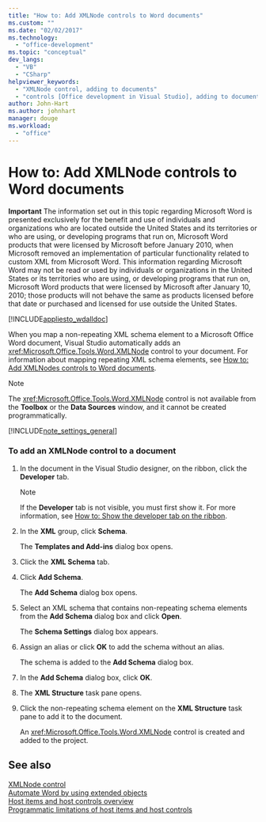 ```yaml
---
title: "How to: Add XMLNode controls to Word documents"
ms.custom: ""
ms.date: "02/02/2017"
ms.technology: 
  - "office-development"
ms.topic: "conceptual"
dev_langs: 
  - "VB"
  - "CSharp"
helpviewer_keywords: 
  - "XMLNode control, adding to documents"
  - "controls [Office development in Visual Studio], adding to documents"
author: John-Hart
ms.author: johnhart
manager: douge
ms.workload: 
  - "office"
---
```

# How to: Add XMLNode controls to Word documents
  **Important** The information set out in this topic regarding Microsoft Word is presented exclusively for the benefit and use of individuals and organizations who are located outside the United States and its territories or who are using, or developing programs that run on, Microsoft Word products that were licensed by Microsoft before January 2010, when Microsoft removed an implementation of particular functionality related to custom XML from Microsoft Word. This information regarding Microsoft Word may not be read or used by individuals or organizations in the United States or its territories who are using, or developing programs that run on, Microsoft Word products that were licensed by Microsoft after January 10, 2010; those products will not behave the same as products licensed before that date or purchased and licensed for use outside the United States.  
  
 [!INCLUDE[appliesto_wdalldoc](../vsto/includes/appliesto-wdalldoc-md.md)]  
  
 When you map a non-repeating XML schema element to a Microsoft Office Word document, Visual Studio automatically adds an <xref:Microsoft.Office.Tools.Word.XMLNode> control to your document. For information about mapping repeating XML schema elements, see [How to: Add XMLNodes controls to Word documents](../vsto/how-to-add-xmlnodes-controls-to-word-documents.md).  
  
> [!NOTE]  
>  The <xref:Microsoft.Office.Tools.Word.XMLNode> control is not available from the **Toolbox** or the **Data Sources** window, and it cannot be created programmatically.  
  
 [!INCLUDE[note_settings_general](../sharepoint/includes/note-settings-general-md.md)]  
  
### To add an XMLNode control to a document  
  
1.  In the document in the Visual Studio designer, on the ribbon, click the **Developer** tab.  
  
    > [!NOTE]  
    >  If the **Developer** tab is not visible, you must first show it. For more information, see [How to: Show the developer tab on the ribbon](../vsto/how-to-show-the-developer-tab-on-the-ribbon.md).  
  
2.  In the **XML** group, click **Schema**.  
  
     The **Templates and Add-ins** dialog box opens.  
  
3.  Click the **XML Schema** tab.  
  
4.  Click **Add Schema**.  
  
     The **Add Schema** dialog box opens.  
  
5.  Select an XML schema that contains non-repeating schema elements from the **Add Schema** dialog box and click **Open**.  
  
     The **Schema Settings** dialog box appears.  
  
6.  Assign an alias or click **OK** to add the schema without an alias.  
  
     The schema is added to the **Add Schema** dialog box.  
  
7.  In the **Add Schema** dialog box, click **OK**.  
  
8.  The **XML Structure** task pane opens.  
  
9. Click the non-repeating schema element on the **XML Structure** task pane to add it to the document.  
  
     An <xref:Microsoft.Office.Tools.Word.XMLNode> control is created and added to the project.  
  
## See also  
 [XMLNode control](../vsto/xmlnode-control.md)   
 [Automate Word by using extended objects](../vsto/automating-word-by-using-extended-objects.md)   
 [Host items and host controls overview](../vsto/host-items-and-host-controls-overview.md)   
 [Programmatic limitations of host items and host controls](../vsto/programmatic-limitations-of-host-items-and-host-controls.md)  
  
  